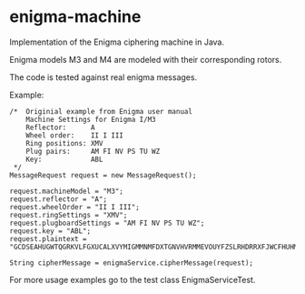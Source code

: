 # enigma-machine
Implementation of the Enigma ciphering machine in Java.

Enigma models M3 and M4 are modeled with their corresponding rotors.

The code is tested against real enigma messages.

Example:

    /*  Originial example from Enigma user manual
        Machine Settings for Enigma I/M3
        Reflector:      A
        Wheel order:    II I III
        Ring positions: XMV
        Plug pairs:     AM FI NV PS TU WZ
        Key:            ABL
     */
    MessageRequest request = new MessageRequest();

    request.machineModel = "M3";
    request.reflector = "A";
    request.wheelOrder = "II I III";
    request.ringSettings = "XMV";
    request.plugboardSettings = "AM FI NV PS TU WZ";
    request.key = "ABL";
    request.plaintext = "GCDSEAHUGWTQGRKVLFGXUCALXVYMIGMMNMFDXTGNVHVRMMEVOUYFZSLRHDRRXFJWCFHUHMUNZEFRDISIKBGPMYVXUZ";

    String cipherMessage = enigmaService.cipherMessage(request);


For more usage examples go to the test class EnigmaServiceTest.